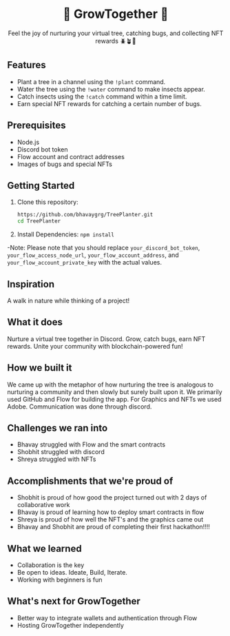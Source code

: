 <div align="center">
  <h1>🌳 GrowTogether 🌳</h1>
  <p>Feel the joy of nurturing your virtual tree, catching bugs, and collecting NFT rewards 🪲🪴🎁</p>
</div>



## Features


- Plant a tree in a channel using the `!plant` command.
- Water the tree using the `!water` command to make insects appear.
- Catch insects using the `!catch` command within a time limit.
- Earn special NFT rewards for catching a certain number of bugs.


## Prerequisites


- Node.js
- Discord bot token
- Flow account and contract addresses
- Images of bugs and special NFTs

## Getting Started


1. Clone this repository:
   ```bash
   https://github.com/bhavaygrg/TreePlanter.git
   cd TreePlanter
2. Install Dependencies:
   ```npm install```

   
-Note: Please note that you should replace `your_discord_bot_token`, `your_flow_access_node_url`, `your_flow_account_address`, and `your_flow_account_private_key` with the actual values.


## Inspiration
A walk in nature while thinking of a project!

## What it does
Nurture a virtual tree together in Discord. Grow, catch bugs, earn NFT rewards. Unite your community with blockchain-powered fun!

## How we built it
We came up with the metaphor of how nurturing the tree is analogous to nurturing a community and then slowly but surely built upon it. We primarily used GitHub and Flow for building the app. For Graphics and NFTs we used Adobe. Communication was done through discord.

## Challenges we ran into
- Bhavay struggled with Flow and the smart contracts
- Shobhit struggled with discord
- Shreya struggled with NFTs

## Accomplishments that we're proud of
- Shobhit is proud of how good the project turned out with 2 days of collaborative work
- Bhavay is proud of learning how to deploy smart contracts in flow
- Shreya is proud of how well the NFT's and the graphics came out
- Bhavay and Shobhit are proud of completing their first hackathon!!!!

## What we learned
- Collaboration is the key
- Be open to ideas. Ideate, Build, Iterate.
- Working with beginners is fun

## What's next for GrowTogether
- Better way to integrate wallets and authentication through Flow
- Hosting GrowTogether independently


